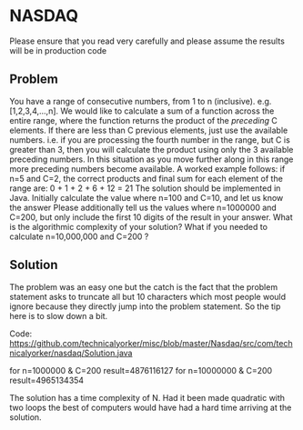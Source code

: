 NASDAQ
======

Please ensure that you read very carefully and please assume the results will be in production code
 
Problem
--------
You have a range of consecutive numbers, from 1 to n (inclusive). e.g. [1,2,3,4,...,n].
We would like to calculate a sum of a function across the entire range, where the function returns the product of the *preceding* C elements.
If there are less than C previous elements, just use the available numbers. i.e. if you are processing the fourth number in the range, but C is greater than 3, then you will calculate the product using only the 3 available preceding numbers. In this situation as you move further along in this range more preceding numbers become available.
A worked example follows: if n=5 and C=2, the correct products and final sum for each element of the range are: 0 + 1 + 2 + 6 + 12 = 21
The solution should be implemented in Java. Initially calculate the value where n=100 and C=10, and let us know the answer
Please additionally tell us the values where n=1000000 and C=200, but only include the first 10 digits of the result in your answer.
What is the algorithmic complexity of your solution? What if you needed to calculate n=10,000,000 and C=200 ?
 
Solution
--------
The problem was an easy one but the catch is the fact that the problem statement asks to truncate all but 10 characters which most people would ignore because they directly jump into the problem statement. So the tip here is to slow down a bit.

Code: https://github.com/technicalyorker/misc/blob/master/Nasdaq/src/com/technicalyorker/nasdaq/Solution.java

for n=1000000 & C=200 
 result=4876116127
for n=10000000 & C=200 
 result=4965134354
  
The solution has a time complexity of N. Had it been made quadratic with two loops the best of computers would have had a hard time arriving at the solution.
